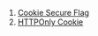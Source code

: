 
1. [Cookie Secure Flag](https://www.owasp.org/index.php/SecureFlag)
2. [HTTPOnly Cookie](https://www.owasp.org/index.php/HttpOnly)
